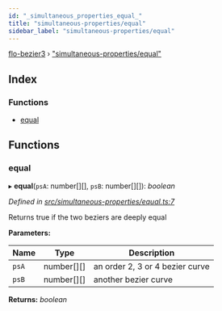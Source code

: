 ```yaml
---
id: "_simultaneous_properties_equal_"
title: "simultaneous-properties/equal"
sidebar_label: "simultaneous-properties/equal"
---
```


[flo-bezier3](../globals.md) › ["simultaneous-properties/equal"](_simultaneous_properties_equal_.md)

## Index

### Functions

* [equal](_simultaneous_properties_equal_.md#equal)

## Functions

###  equal

▸ **equal**(`psA`: number[][], `psB`: number[][]): *boolean*

*Defined in [src/simultaneous-properties/equal.ts:7](https://github.com/FlorisSteenkamp/FloBezier/blob/6f79660/src/simultaneous-properties/equal.ts#L7)*

Returns true if the two beziers are deeply equal

**Parameters:**

Name | Type | Description |
------ | ------ | ------ |
`psA` | number[][] | an order 2, 3 or 4 bezier curve |
`psB` | number[][] | another bezier curve  |

**Returns:** *boolean*
